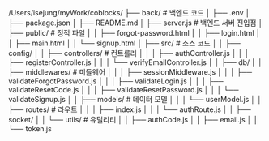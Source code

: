 /Users/isejung/myWork/coblocks/
├── back/ # 백엔드 코드
│ ├── .env
│ ├── package.json
│ ├── README.md
│ ├── server.js # 백엔드 서버 진입점
│ ├── public/ # 정적 파일
│ │ ├── forgot-password.html
│ │ ├── login.html
│ │ ├── main.html
│ │ └── signup.html
│ ├── src/ # 소스 코드
│ │ ├── config/
│ │ ├── controllers/ # 컨트롤러
│ │ │ ├── authController.js
│ │ │ ├── registerController.js
│ │ │ └── verifyEmailController.js
│ │ ├── db/
│ │ ├── middlewares/ # 미들웨어
│ │ │ ├── sessionMiddleware.js
│ │ │ ├── validateForgotPassword.js
│ │ │ ├── validateLogin.js
│ │ │ ├── validateResetCode.js
│ │ │ ├── validateResetPassword.js
│ │ │ └── validateSignup.js
│ │ ├── models/ # 데이터 모델
│ │ │ └── userModel.js
│ │ ├── routes/ # 라우트
│ │ │ ├── index.js
│ │ │ └── authRoute.js
│ │ ├── socket/
│ │ └── utils/ # 유틸리티
│ │ ├── authCode.js
│ │ ├── email.js
│ │ └── token.js
